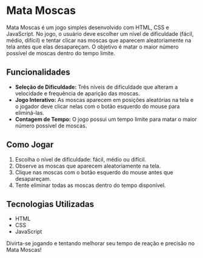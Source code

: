 # Mata Moscas

Mata Moscas é um jogo simples desenvolvido com HTML, CSS e JavaScript. No jogo, o usuário deve escolher um nível de dificuldade (fácil, médio, difícil) e tentar clicar nas moscas que aparecem aleatoriamente na tela antes que elas desapareçam. O objetivo é matar o maior número possível de moscas dentro do tempo limite.

## Funcionalidades

- **Seleção de Dificuldade:** Três níveis de dificuldade que alteram a velocidade e frequência de aparição das moscas.
- **Jogo Interativo:** As moscas aparecem em posições aleatórias na tela e o jogador deve clicar nelas com o botão esquerdo do mouse para eliminá-las.
- **Contagem de Tempo:** O jogo possui um tempo limite para matar o maior número possível de moscas.

## Como Jogar

1. Escolha o nível de dificuldade: fácil, médio ou difícil.
2. Observe as moscas que aparecem aleatoriamente na tela.
3. Clique nas moscas com o botão esquerdo do mouse antes que desapareçam.
4. Tente eliminar todas as moscas dentro do tempo disponível.

## Tecnologias Utilizadas

- HTML
- CSS
- JavaScript

Divirta-se jogando e tentando melhorar seu tempo de reação e precisão no Mata Moscas!
